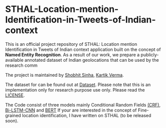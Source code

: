 # STHAL-Location-mention-Identification-in-Tweets-of-Indian-context

This is an official project repository of STHAL: Location mention Identification in Tweets of Indian context application built on the concept of **Named Entity Recognition**. As a result of our work, we prepare a publicly-available annotated  dataset  of  Indian  geolocations  that can be used by the research comm

The project is maintained by [Shobhit Sinha](https://github.com/Shobhs13), [Kartik Verma](https://github.com/vkartik2k). 

The dataset for can be found out at [Dataset](https://github.com/vkartik2k/STHAL/tree/main/Dataset). Please note that this is an implementation only for research purpose use only. Please read the [LICENSE]().

The Code consist of three models mainly Conditional Random Fields [(CRF)](), [Bi-LSTM-CNN]() and [BERT]() 
If your are interested in the concept of Fine-grained location identification, I have written on STHAL (to be released soon). 

